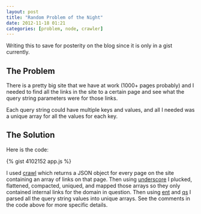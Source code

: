 ```yaml
---
layout: post
title: "Random Problem of the Night"
date: 2012-11-18 01:21
categories: [problem, node, crawler]
---
```


Writing this to save for posterity on the blog since it is only in a gist currently.

## The Problem

There is a pretty big site that we have at work (1000+ pages probably) and I needed to find all the links in the site to a certain page and see what the query string parameters were for those links.

Each query string could have multiple keys and values, and all I needed was a unique array for all the values for each key.

<!-- more -->

## The Solution

Here is the code:

{% gist 4102152 app.js %}

I used [crawl](https://github.com/mmoulton/crawl) which returns a JSON object for every page on the site containing an array of links on that page. Then using [underscore](http://underscorejs.org/) I plucked, flattened, compacted, uniqued, and mapped those arrays so they only contained internal links for the domain in question. Then using [ent](https://github.com/substack/node-ent) and [qs](https://github.com/visionmedia/node-querystring) I parsed all the query string values into unique arrays. See the comments in the code above for more specific details.

